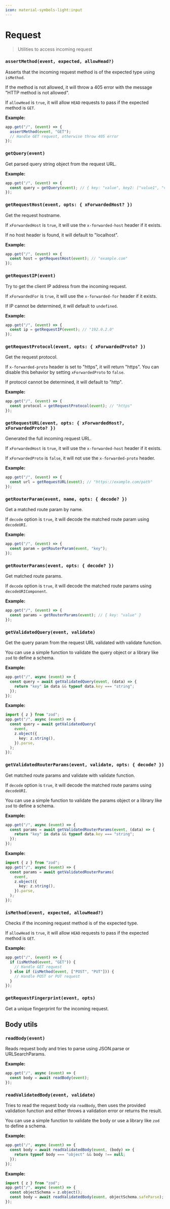 ```yaml
---
icon: material-symbols-light:input
---
```


# Request

> Utilities to access incoming request

<!-- automd:jsdocs src="../../src/utils/request.ts" -->

### `assertMethod(event, expected, allowHead?)`

Asserts that the incoming request method is of the expected type using `isMethod`.

If the method is not allowed, it will throw a 405 error with the message "HTTP method is not allowed".

If `allowHead` is `true`, it will allow `HEAD` requests to pass if the expected method is `GET`.

**Example:**

```ts
app.get("/", (event) => {
  assertMethod(event, "GET");
  // Handle GET request, otherwise throw 405 error
});
```

### `getQuery(event)`

Get parsed query string object from the request URL.

**Example:**

```ts
app.get("/", (event) => {
  const query = getQuery(event); // { key: "value", key2: ["value1", "value2"] }
});
```

### `getRequestHost(event, opts: { xForwardedHost? })`

Get the request hostname.

If `xForwardedHost` is `true`, it will use the `x-forwarded-host` header if it exists.

If no host header is found, it will default to "localhost".

**Example:**

```ts
app.get("/", (event) => {
  const host = getRequestHost(event); // "example.com"
});
```

### `getRequestIP(event)`

Try to get the client IP address from the incoming request.

If `xForwardedFor` is `true`, it will use the `x-forwarded-for` header if it exists.

If IP cannot be determined, it will default to `undefined`.

**Example:**

```ts
app.get("/", (event) => {
  const ip = getRequestIP(event); // "192.0.2.0"
});
```

### `getRequestProtocol(event, opts: { xForwardedProto? })`

Get the request protocol.

If `x-forwarded-proto` header is set to "https", it will return "https". You can disable this behavior by setting `xForwardedProto` to `false`.

If protocol cannot be determined, it will default to "http".

**Example:**

```ts
app.get("/", (event) => {
  const protocol = getRequestProtocol(event); // "https"
});
```

### `getRequestURL(event, opts: { xForwardedHost?, xForwardedProto? })`

Generated the full incoming request URL.

If `xForwardedHost` is `true`, it will use the `x-forwarded-host` header if it exists.

If `xForwardedProto` is `false`, it will not use the `x-forwarded-proto` header.

**Example:**

```ts
app.get("/", (event) => {
  const url = getRequestURL(event); // "https://example.com/path"
});
```

### `getRouterParam(event, name, opts: { decode? })`

Get a matched route param by name.

If `decode` option is `true`, it will decode the matched route param using `decodeURI`.

**Example:**

```ts
app.get("/", (event) => {
  const param = getRouterParam(event, "key");
});
```

### `getRouterParams(event, opts: { decode? })`

Get matched route params.

If `decode` option is `true`, it will decode the matched route params using `decodeURIComponent`.

**Example:**

```ts
app.get("/", (event) => {
  const params = getRouterParams(event); // { key: "value" }
});
```

### `getValidatedQuery(event, validate)`

Get the query param from the request URL validated with validate function.

You can use a simple function to validate the query object or a library like `zod` to define a schema.

**Example:**

```ts
app.get("/", async (event) => {
  const query = await getValidatedQuery(event, (data) => {
    return "key" in data && typeof data.key === "string";
  });
});
```

**Example:**

```ts
import { z } from "zod";
app.get("/", async (event) => {
  const query = await getValidatedQuery(
    event,
    z.object({
      key: z.string(),
    }).parse,
  );
});
```

### `getValidatedRouterParams(event, validate, opts: { decode? })`

Get matched route params and validate with validate function.

If `decode` option is `true`, it will decode the matched route params using `decodeURI`.

You can use a simple function to validate the params object or a library like `zod` to define a schema.

**Example:**

```ts
app.get("/", async (event) => {
  const params = await getValidatedRouterParams(event, (data) => {
    return "key" in data && typeof data.key === "string";
  });
});
```

**Example:**

```ts
import { z } from "zod";
app.get("/", async (event) => {
  const params = await getValidatedRouterParams(
    event,
    z.object({
      key: z.string(),
    }).parse,
  );
});
```

### `isMethod(event, expected, allowHead?)`

Checks if the incoming request method is of the expected type.

If `allowHead` is `true`, it will allow `HEAD` requests to pass if the expected method is `GET`.

**Example:**

```ts
app.get("/", (event) => {
  if (isMethod(event, "GET")) {
    // Handle GET request
  } else if (isMethod(event, ["POST", "PUT"])) {
    // Handle POST or PUT request
  }
});
```

<!-- /automd -->

<!-- automd:jsdocs src="../../src/utils/fingerprint.ts" -->

### `getRequestFingerprint(event, opts)`

Get a unique fingerprint for the incoming request.

<!-- /automd -->

## Body utils

<!-- automd:jsdocs src="../../src/utils/body.ts" -->

### `readBody(event)`

Reads request body and tries to parse using JSON.parse or URLSearchParams.

**Example:**

```ts
app.get("/", async (event) => {
  const body = await readBody(event);
});
```

### `readValidatedBody(event, validate)`

Tries to read the request body via `readBody`, then uses the provided validation function and either throws a validation error or returns the result.

You can use a simple function to validate the body or use a library like `zod` to define a schema.

**Example:**

```ts
app.get("/", async (event) => {
  const body = await readValidatedBody(event, (body) => {
    return typeof body === "object" && body !== null;
  });
});
```

**Example:**

```ts
import { z } from "zod";
app.get("/", async (event) => {
  const objectSchema = z.object();
  const body = await readValidatedBody(event, objectSchema.safeParse);
});
```

<!-- /automd -->
